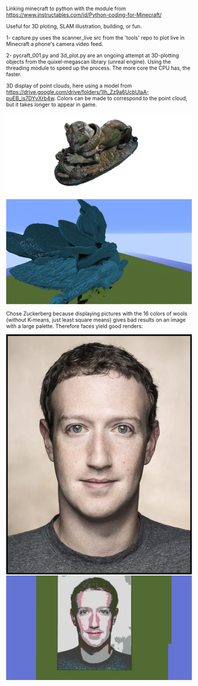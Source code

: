 Linking minecraft to python with the module from     https://www.instructables.com/id/Python-coding-for-Minecraft/

Useful for 3D ploting, SLAM illustration, building, or fun.

1- capture.py uses the scanner_live src from the 'tools' repo to plot live in Minecraft a phone's camera video feed.

2- pycraft_001.py and 3d_plot.py are an ongoing attempt at 3D-plotting objects from the quixel-megascan library (unreal engine). Using the threading module to speed up the process. The more core the CPU has, the faster.


3D display of point clouds, here using a model from https://drive.google.com/drive/folders/1Ih_Zz9a6UcbUlaA-puEB_is7DYvXrb4w. Colors can be made to correspond to the point cloud, but it takes longer to appear in game. 


![solarized palette](https://github.com/Yeb02/Minecraft/blob/master/images/1%206l80I_oAzD-9q4eZLNR51A.png)
![solarized palette](https://github.com/Yeb02/Minecraft/blob/master/images/2020-06-21_13.29.55.png)

Chose Zuckerberg because displaying pictures with the 16 colors of wools (without K-means, just least square means) gives bad results on an image with a large palette. Therefore faces yield good renders:

![solarized palette](https://github.com/Yeb02/Minecraft/blob/master/images/MarkZuckerberg.jpg)
![solarized palette](https://github.com/Yeb02/Minecraft/blob/master/images/zuckerbis.png)
